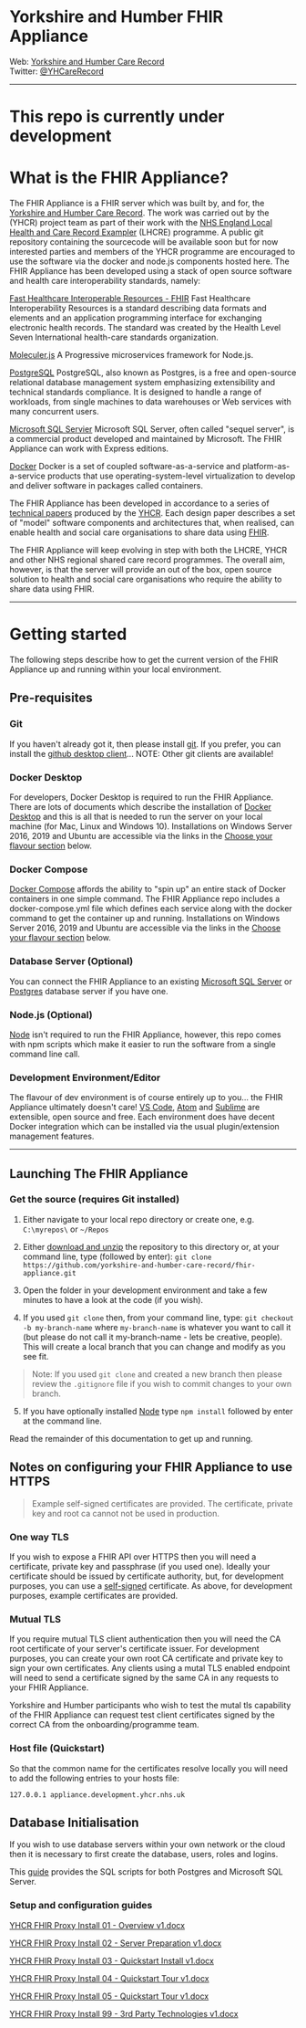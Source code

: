 # Yorkshire and Humber FHIR Appliance
Web: [Yorkshire and Humber Care Record](https://yhcr.org)  
Twitter: [@YHCareRecord](https://twitter.com/YHCareRecord/)

---

# This repo is currently under development

# What is the FHIR Appliance?
The FHIR Appliance is a FHIR server which was built by, and for, the [Yorkshire and Humber Care Record](https://yhcr.org). The work was carried out by the (YHCR) project team as part of their work with the [NHS England Local Health and Care Record Exampler](https://www.england.nhs.uk/publication/local-health-and-care-record-exemplars/) (LHCRE) programme. A public git repository containing the sourcecode will be available soon but for now interested parties and members of the YHCR programme are encouraged to use the software via the docker and node.js components hosted here. The FHIR Appliance has been developed using a stack of open source software and health care interoperability standards, namely:

[Fast Healthcare Interoperable Resources - FHIR](https://fhir.hl7.org.uk)
Fast Healthcare Interoperability Resources is a standard describing data formats and elements and an application programming interface for exchanging electronic health records. The standard was created by the Health Level Seven International health-care standards organization.

[Moleculer.js](https://moleculer.services)
A Progressive microservices framework for Node.js.

[PostgreSQL](https://www.postgresql.org)
PostgreSQL, also known as Postgres, is a free and open-source relational database management system emphasizing extensibility and technical standards compliance. It is designed to handle a range of workloads, from single machines to data warehouses or Web services with many concurrent users.

[Microsoft SQL Servier](https://www.microsoft.com/en-gb/sql-server)
Microsoft SQL Server, often called "sequel server", is a commercial product developed and maintained by Microsoft. The FHIR Appliance can work with Express editions.

[Docker](https://www.docker.com)
Docker is a set of coupled software-as-a-service and platform-as-a-service products that use operating-system-level virtualization to develop and deliver software in packages called containers.

The FHIR Appliance has been developed in accordance to a series of [technical papers](https://yhcr.org/downloads/) produced by the [YHCR](https://yhcr.org). Each design paper describes a set of "model" software components and architectures that, when realised, can enable health and social care organisations to share data using [FHIR](https://www.hl7.org/fhir/STU3/). 

The FHIR Appliance will keep evolving in step with both the LHCRE, YHCR and other NHS regional shared care record programmes. The overall aim, however, is that the server will provide an out of the box, open source solution to health and social care organisations who require the ability to share data using FHIR.

---

# Getting started
The following steps describe how to get the current version of the FHIR Appliance up and running within your local environment. 

## Pre-requisites

### Git
If you haven't already got it, then please install [git](https://www.git-scm.com). If you prefer, you can install the [github desktop client](https://desktop.github.com)... NOTE: Other git clients are available!

### Docker Desktop
For developers, Docker Desktop is required to run the FHIR Appliance. There are lots of documents which describe the installation of [Docker Desktop](https://www.docker.com/products/docker-desktop) and this is all that is needed to run the server on your local machine (for Mac, Linux and Windows 10). Installations on Windows Server 2016, 2019 and Ubuntu are accessible via the links in the [Choose your flavour section](#choose-your-flavour) below.

### Docker Compose
[Docker Compose](https://docs.docker.com/compose/) affords the ability to "spin up" an entire stack of Docker containers in one simple command. The FHIR Appliance repo includes a docker-compose.yml file which defines each service along with the docker command to get the container up and running. Installations on Windows Server 2016, 2019 and Ubuntu are accessible via the links in the [Choose your flavour section](#choose-your-flavour) below.

### Database Server (Optional)
You can connect the FHIR Appliance to an existing [Microsoft SQL Server](https://www.microsoft.com/en-gb/sql-server/sql-server-downloads) or [Postgres](https://www.postgresql.org) database server if you have one.

### Node.js (Optional)
[Node](https://nodejs.org/en/) isn't required to run the FHIR Appliance, however, this repo comes with npm scripts which make it easier to run the software from a single command line call.

### Development Environment/Editor
The flavour of dev environment is of course entirely up to you... the FHIR Appliance ultimately doesn't care! [VS Code](https://code.visualstudio.com), [Atom](https://atom.io) and [Sublime](https://www.sublimetext.com) are extensible, open source and free. Each environment does have decent Docker integration which can be installed via the usual plugin/extension management features.

---

## Launching The FHIR Appliance

### Get the source (requires Git installed)

1. Either navigate to your local repo directory or create one, e.g. `C:\myrepos\` or `~/Repos`

2. Either [download and unzip](https://github.com/yorkshire-and-humber-care-record/fhir-appliance/archive/refs/heads/master.zip) the repository to this directory or, at your command line, type (followed by enter): `git clone https://github.com/yorkshire-and-humber-care-record/fhir-appliance.git`

3. Open the folder in your development environment and take a few minutes to have a look at the code (if you wish).

4. If you used `git clone` then, from your command line, type: `git checkout -b my-branch-name` where `my-branch-name` is whatever you want to call it (but please do not call it my-branch-name - lets be creative, people). This will create a local branch that you can change and modify as you see fit. 

> Note: If you used `git clone` and created a new branch then please review the `.gitignore` file if you wish to commit changes to your own branch.

5. If you have optionally installed [Node](https://nodejs.org/en/) type `npm install` followed by enter at the command line.

Read the remainder of this documentation to get up and running.

## Notes on configuring your FHIR Appliance to use HTTPS

> Example self-signed certificates are provided. The certificate, private key and root ca cannot not be used in production.

### One way TLS

If you wish to expose a FHIR API over HTTPS then you will need a certificate, private key and passphrase (if you used one). Ideally your certificate should be issued by certificate authority, but, for development purposes, you can use a [self-signed](docs/self-signed-cert.md) certificate. As above, for development purposes, example certificates are provided.

### Mutual TLS

If you require mutual TLS client authentication then you will need the CA root certificate of your server's certificate issuer. For development purposes, you can create your own root CA certificate and private key to sign your own certificates. Any clients using a mutal TLS enabled endpoint will need to send a certificate signed by the same CA in any requests to your FHIR Appliance. 

Yorkshire and Humber participants who wish to test the mutal tls capability of the FHIR Appliance can request test client certificates signed by the correct CA from the onboarding/programme team.

### Host file (Quickstart)

So that the common name for the certificates resolve locally you will need to add the following entries to your hosts file:

`127.0.0.1 appliance.development.yhcr.nhs.uk`

## Database Initialisation

If you wish to use database servers within your own network or the cloud then it is necessary to first create the database, users, roles and logins.

This [guide](docs/database-initalisation.md) provides the SQL scripts for both Postgres and Microsoft SQL Server.

### Setup and configuration guides

[YHCR FHIR Proxy Install 01 - Overview v1.docx](/docs/YHCR-FHIR-Proxy-Install-01-Overview-v1.docx)

[YHCR FHIR Proxy Install 02 - Server Preparation v1.docx](docs/YHCR-FHIR-Proxy-Install-02-Server-Preparation-v2.docx)

[YHCR FHIR Proxy Install 03 - Quickstart Install v1.docx](docs/YHCR-FHIR-Proxy-Install-03-Quickstart-Install-v1.docx)

[YHCR FHIR Proxy Install 04 - Quickstart Tour v1.docx](docs/YHCR-FHIR-Proxy-Install-04-Quickstart-Tour-v1.docx)

[YHCR FHIR Proxy Install 05 - Quickstart Tour v1.docx](docs/YHCR-FHIR-Proxy-Install-05-Production-Install-v1.docx)

[YHCR FHIR Proxy Install 99 - 3rd Party Technologies v1.docx](docs/YHCR-FHIR-Proxy-Install-99-3rd-Party-Technologies-v1.docx)